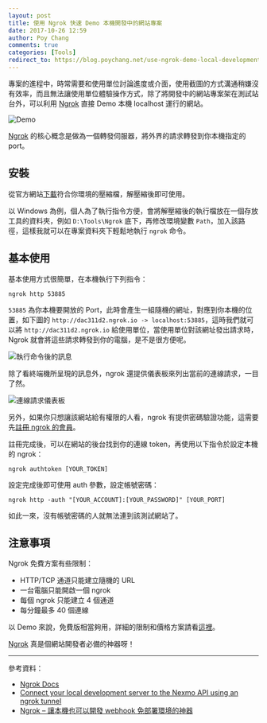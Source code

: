 ```yaml
---
layout: post
title: 使用 Ngrok 快速 Demo 本機開發中的網站專案
date: 2017-10-26 12:59
author: Poy Chang
comments: true
categories: [Tools]
redirect_to: https://blog.poychang.net/use-ngrok-demo-local-development/
---
```


專案的進程中，時常需要和使用單位討論進度或介面，使用截圖的方式溝通稍嫌沒有效率，而且無法讓使用單位體驗操作方式，除了將開發中的網站專案架在測試站台外，可以利用 [Ngrok](https://ngrok.com/) 直接 Demo 本機 localhost 運行的網站。

![Demo](https://i.imgur.com/wpgVYu4.png)

[Ngrok](https://ngrok.com/) 的核心概念是做為一個轉發伺服器，將外界的請求轉發到你本機指定的 port。

## 安裝

從官方網站[下載](https://ngrok.com/download)符合你環境的壓縮檔，解壓縮後即可使用。

以 Windows 為例，個人為了執行指令方便，會將解壓縮後的執行檔放在一個存放工具的資料夾，例如 `D:\Tools\Ngrok` 底下，再修改環境變數 `Path`，加入該路徑，這樣我就可以在專案資料夾下輕鬆地執行 `ngrok` 命令。

## 基本使用

基本使用方式很簡單，在本機執行下列指令：

```
ngrok http 53885
```

`53885` 為你本機要開放的 Port，此時會產生一組隨機的網址，對應到你本機的位置，如下圖的 `http://dac311d2.ngrok.io -> localhost:53885`，這時我們就可以將 `http://dac311d2.ngrok.io` 給使用單位，當使用單位對該網址發出請求時，Ngrok 就會將這些請求轉發到你的電腦，是不是很方便呢。

![執行命令後的訊息](https://i.imgur.com/ThtooLz.png)

除了看終端機所呈現的訊息外，ngrok 還提供儀表板來列出當前的連線請求，一目了然。

![連線請求儀表板](https://i.imgur.com/ipqM7pt.png)

另外，如果你只想讓該網站給有權限的人看，ngrok 有提供密碼驗證功能，這需要先[註冊 ngrok 的會員](https://dashboard.ngrok.com/user/login)。

註冊完成後，可以在網站的後台找到你的連線 token，再使用以下指令於設定本機的 ngrok：

```
ngrok authtoken [YOUR_TOKEN]
```

設定完成後即可使用 auth 參數，設定帳號密碼：

```
ngrok http -auth "[YOUR_ACCOUNT]:[YOUR_PASSWORD]" [YOUR_PORT]
```

如此一來，沒有帳號密碼的人就無法連到該測試網站了。

## 注意事項

Ngrok 免費方案有些限制：

* HTTP/TCP 通道只能建立隨機的 URL
* 一台電腦只能開啟一個 ngrok
* 每個 ngrok 只能建立 4 個通道
* 每分鐘最多 40 個連線

以 Demo 來說，免費版相當夠用，詳細的限制和價格方案請看[這裡](https://ngrok.com/pricing)。

[Ngrok](https://ngrok.com/) 真是個網站開發者必備的神器呀！

----------

參考資料：

* [Ngrok Docs](https://ngrok.com/docs)
* [Connect your local development server to the Nexmo API using an ngrok tunnel](https://www.nexmo.com/blog/2017/07/04/local-development-nexmo-ngrok-tunnel-dr/)
* [Ngrok – 讓本機也可以開發 webhook 免部署環境的神器](https://coder.tw/?p=7211)
